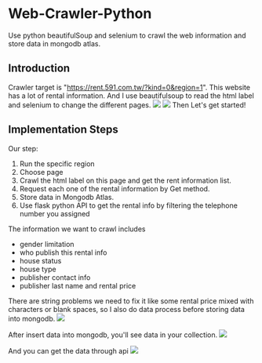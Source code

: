 # Web-Crawler-Python
Use python beautifulSoup and selenium to crawl the web information and store data in mongodb atlas.
## Introduction
Crawler target is "https://rent.591.com.tw/?kind=0&region=1".
This website has a lot of rental information. And I use beautifulsoup to read the html label and selenium to change the different pages.
![](https://i.imgur.com/9Va34bR.png)
![](https://i.imgur.com/MwfD7GC.png)
Then Let's get started!
## Implementation Steps
Our step:
1. Run the specific region
2. Choose page
3. Crawl the html label on this page and get the rent information list.
4. Request each one of the rental information by Get method.
5. Store data in Mongodb Atlas.
6. Use flask python API to get the rental info by filtering the telephone number you assigned

The information we want to crawl includes
* gender limitation 
* who publish this rental info
* house status
* house type
* publisher contact info
* publisher last name and rental price

There are string problems we need to fix it like some rental price mixed with characters or blank spaces, so I also do data process before storing data into mongodb.
![](https://i.imgur.com/PIrPFyP.png)

After insert data into mongodb, you'll see data in your collection.
![](https://i.imgur.com/99sDNwF.png)

And you can get the data through api
![](https://i.imgur.com/w0929JV.png)



